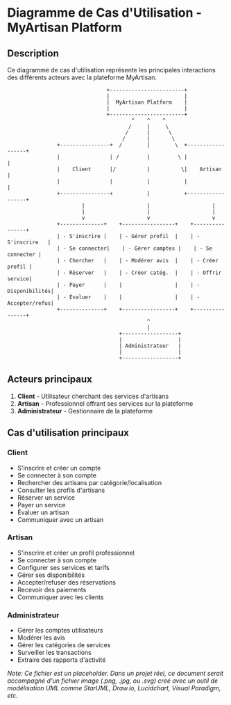 # Diagramme de Cas d'Utilisation - MyArtisan Platform

## Description
Ce diagramme de cas d'utilisation représente les principales interactions des différents acteurs avec la plateforme MyArtisan.

```
                                +------------------------+
                                |                        |
                                |  MyArtisan Platform    |
                                |                        |
                                +------------------------+
                                        ^    ^    ^
                                       /     |     \
                                      /      |      \
                                     /       |       \
                +----------------+  /        |        \  +------------------+
                |                | /         |         \ |                  |
                |    Client      |/          |          \|    Artisan       |
                |                |           |           |                  |
                +----------------+           |           +------------------+
                        |                    |                    |
                        |                    |                    |
                        v                    v                    v
                +--------------+    +-----------------+    +----------------+
                | - S'inscrire |    | - Gérer profil  |    | - S'inscrire   |
                | - Se connecter|    | - Gérer comptes |    | - Se connecter |
                | - Chercher   |    | - Modérer avis  |    | - Créer profil |
                | - Réserver   |    | - Créer catég.  |    | - Offrir service|
                | - Payer      |    |                 |    | - Disponibilités|
                | - Évaluer    |    |                 |    | - Accepter/refus|
                +--------------+    +-----------------+    +----------------+
                                             ^
                                             |
                                    +------------------+
                                    |                  |
                                    | Administrateur   |
                                    |                  |
                                    +------------------+
```

## Acteurs principaux
1. **Client** - Utilisateur cherchant des services d'artisans
2. **Artisan** - Professionnel offrant ses services sur la plateforme
3. **Administrateur** - Gestionnaire de la plateforme

## Cas d'utilisation principaux

### Client
- S'inscrire et créer un compte
- Se connecter à son compte
- Rechercher des artisans par catégorie/localisation
- Consulter les profils d'artisans
- Réserver un service
- Payer un service
- Évaluer un artisan
- Communiquer avec un artisan

### Artisan
- S'inscrire et créer un profil professionnel
- Se connecter à son compte
- Configurer ses services et tarifs
- Gérer ses disponibilités
- Accepter/refuser des réservations
- Recevoir des paiements
- Communiquer avec les clients

### Administrateur
- Gérer les comptes utilisateurs
- Modérer les avis
- Gérer les catégories de services
- Surveiller les transactions
- Extraire des rapports d'activité

*Note: Ce fichier est un placeholder. Dans un projet réel, ce document serait accompagné d'un fichier image (.png, .jpg, ou .svg) créé avec un outil de modélisation UML comme StarUML, Draw.io, Lucidchart, Visual Paradigm, etc.*